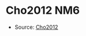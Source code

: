 <a name="material" />

# Cho2012 NM6
<script type="application/ld+json">
  {
    "@context": "https://schema.org/",
    "@type": "ChemicalSubstance",
    "http://purl.org/dc/terms/conformsTo":
      {
        "@type": "CreativeWork",
        "@id": "https://bioschemas.org/profiles/ChemicalSubstance/0.4-RELEASE/"
      },
    "@id": "https://egonw.github.io/nanowiki/nanowiki193.html#material",
    "name": "Cho2012 NM6",
    "sameAs": "http://127.0.0.1/mediawiki/index.php/Special:URIResolver/Cho2012_NM6"
  }
</script>


* Source: [Cho2012](Cho2012.md)
